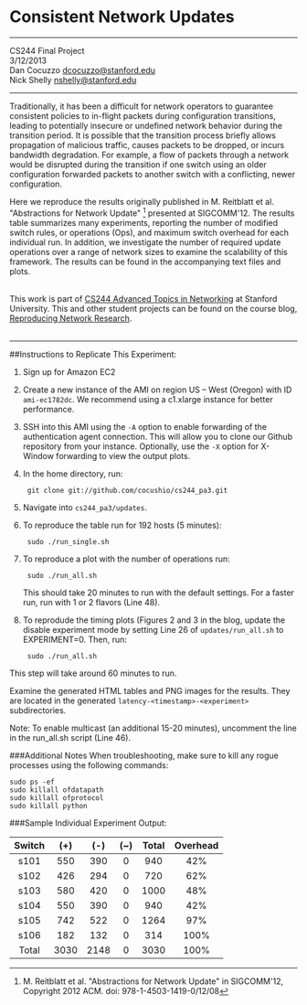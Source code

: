 Consistent Network Updates
===============
***
CS244 Final Project  
3/12/2013  
Dan Cocuzzo	<dcocuzzo@stanford.edu>  
Nick Shelly <nshelly@stanford.edu>
***

Traditionally, it has been a difficult for network operators to guarantee consistent policies to in-flight packets during configuration transitions, leading to potentially insecure or undefined network behavior during the transition period. It is possible that the transition process briefly allows propagation of malicious traffic, causes packets to be dropped, or incurs bandwidth degradation. For example, a flow of packets through a network would be disrupted during the transition if one switch using an older configuration forwarded packets to another switch with a conflicting, newer configuration.

Here we reproduce the results originally published in M. Reitblatt et al. "Abstractions for Network Update" [^1] presented at SIGCOMM'12. The results table summarizes many experiments, reporting the number of modified switch rules, or operations (Ops), and maximum switch overhead for each individual run. In addition, we investigate the number of required update operations over a range of network sizes to examine the scalability of this framework. The results can be found in the accompanying text files and plots.
<br><br>

This work is part of [CS244 Advanced Topics in Networking](http://www.stanford.edu/class/cs244/2013/) at Stanford University. This and other student projects can be found on the course blog, [Reproducing Network Research](http://reproducingnetworkresearch.wordpress.com/).
<br><br>
***************************************************

##Instructions to Replicate This Experiment:

1. Sign up for Amazon EC2

2. Create a new instance of the AMI on region US – West (Oregon) with ID `ami-ec1782dc`. We recommend using a c1.xlarge instance for better performance.

3. SSH into this AMI using the `-A` option to enable forwarding of the authentication agent connection. This will allow you to clone our Github repository from your instance. Optionally, use the `-X` option for X-Window forwarding to view the output plots.

4. In the home directory, run: 

		git clone git://github.com/cocushio/cs244_pa3.git

5. Navigate into `cs244_pa3/updates`.

6. To reproduce the table run for 192 hosts (5 minutes):

		sudo ./run_single.sh

7. To reproduce a plot with the number of operations run:

		sudo ./run_all.sh
		
	This should take 20 minutes to run with the default settings. For a faster run, run with 1 or 2 flavors (Line 48).

8. To reprodude the timing plots (Figures 2 and 3 in the blog, update the disable experiment mode by setting Line 26 of `updates/run_all.sh` to EXPERIMENT=0. Then, run:

		sudo ./run_all.sh

This step will take around 60 minutes to run.

Examine the generated HTML tables and PNG images for the results. They are located in the generated `latency-<timestamp>-<experiment>` subdirectories.

Note: To enable multicast (an additional 15-20 minutes), uncomment the line in the run_all.sh script (Line 46).


###Additional Notes 
When troubleshooting, make sure to kill any rogue processes using the following commands:
  
	sudo ps -ef  
	sudo killall ofdatapath 
	sudo killall ofprotocol
	sudo killall python

###Sample Individual Experiment Output:

| Switch | (+) | (-) | (~) | Total| Overhead |
|:------:|:---:|:---:|:---:|:----:|:--------:|
|  s101  | 550 | 390 |  0  | 940  |    42%   |
|  s102  | 426 | 294 |  0  | 720  |    62%   |
|  s103  | 580 | 420 |  0  | 1000 |    48%   |
|  s104  | 550 | 390 |  0  | 940  |    42%   |
|  s105  | 742 | 522 |  0  | 1264 |    97%   |
|  s106  | 182 | 132 |  0  | 314  |   100%   |
|  Total | 3030| 2148|  0  | 3030 |   100%   |

[^1]: M. Reitblatt et al. "Abstractions for Network Update" in SIGCOMM'12, Copyright 2012 ACM. doi: 978-1-4503-1419-0/12/08 
